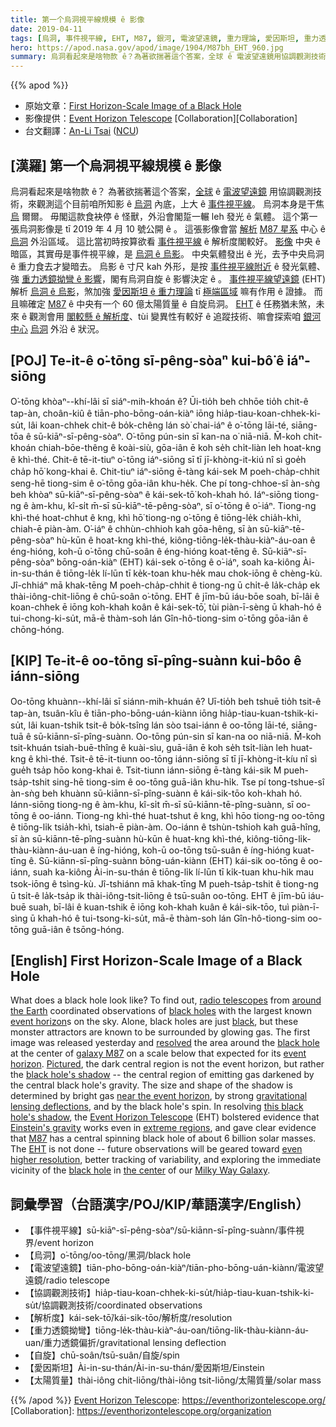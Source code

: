 ```yaml
---
title: 第一个烏洞視平線規模 ê 影像
date: 2019-04-11
tags: [烏洞, 事件視平線, EHT, M87, 銀河, 電波望遠鏡, 重力理論, 愛因斯坦, 重力透鏡]
hero: https://apod.nasa.gov/apod/image/1904/M87bh_EHT_960.jpg
summary: 烏洞看起來是啥物款 ê？為著欲揣著這个答案，全球 ê 電波望遠鏡用協調觀測技術，來觀測這个目前咱所知影 ê 烏洞內底，上大 ê 事件視平線。烏洞本身是干焦烏爾爾。
---
```


{{% apod %}}

- 原始文章：[First Horizon-Scale Image of a Black Hole](https://apod.nasa.gov/apod/ap190411.html)
- 影像提供：[Event Horizon Telescope][Event Horizon Telescope] [Collaboration][Collaboration]
- 台文翻譯：[An-Li Tsai](mailto:thianbun.taigi@gmail.com) ([NCU](https://www.astro.ncu.edu.tw))

## [漢羅] 第一个烏洞視平線規模 ê 影像

烏洞看起來是啥物款 ê？
為著欲揣著這个答案，[全球][around the Earth] ê [電波望遠鏡][radio telescopes] 用協調觀測技術，來觀測這个目前咱所知影 ê [烏洞][black holes] 內底，上大 ê [事件視平線][event horizon]。
烏洞本身是干焦 [烏][black] 爾爾。
毋閣這款食袂停 ê 怪獸，外沿會閣踅一輾 leh 發光 ê 氣體。
這个第一張烏洞影像是 tī 2019 年 4 月 10 號公開 ê 。
這張影像會當 [解析][resolved] [M87 星系][galaxy M87] 中心 ê [烏洞][black hole] 外沿區域。
這比當初時按算欲看 [事件視平線][event horizon] ê 解析度閣較好。
[影像][Pictured] 中央 ê 暗區，其實毋是事件視平線，是 [烏洞 ê 烏影][black hole's shadow]。
中央氣體發出 ê 光，去予中央烏洞 ê 重力食去才變暗去。
烏影 ê 寸尺 kah 外形，是按 [事件視平線附近][near the event horizon] ê 發光氣體、強 [重力透鏡拗彎 ê 影響][gravitational lensing deflections]，閣有烏洞自旋 ê 影響決定 ê 。
[事件視平線望遠鏡][Event Horizon Telescope] (EHT) 解析 [烏洞 ê 烏影][this black hole's shadow]，煞加強 [愛因斯坦 ê 重力理論][Einstein's gravity] tī [極端區域][extreme regions] 嘛有作用 ê 證據。
而且嘛確定 [M87][M87] ê 中央有一个 60 億太陽質量 ê 自旋烏洞。
[EHT][EHT] ê 任務猶未煞，未來 ê 觀測會用 [閣較懸 ê 解析度][even higher resolution]、tùi 變異性有較好 ê 追蹤技術、嘛會探索咱 [銀河][Milky Way Galaxy] [中心][the center] [烏洞][black hole] 外沿 ê 狀況。

## [POJ] Te-it-ê o͘-tōng sī-pêng-sòaⁿ kui-bô͘ ê iáⁿ-siōng

O͘-tōng khòaⁿ--khí-lâi sī siáⁿ-mih-khoán ê?
Ūi-tio̍h beh chhōe tio̍h chit-ê tap-àn, choân-kiû ê tiān-pho-bōng-oán-kiàⁿ iōng hia̍p-tiau-koan-chhek-ki-su̍t, lâi koan-chhek chit-ê bo̍k-chêng lán sò͘ chai-iáⁿ ê o͘-tōng lāi-té, siāng-tōa ê sū-kiāⁿ-sī-pêng-sòaⁿ.
O͘-tōng pún-sin sī kan-na o͘ niā-niā.
M̄-koh chit-khoán chiah-bōe-thêng ê koài-siù, gōa-iân ē koh se̍h chi̍t-liàn leh hoat-kng ê khì-thé.
Chit-ê tē-it-tiuⁿ o͘-tōng iáⁿ-siōng sī tī jī-khòng-it-kiú nî sì goe̍h cha̍p hō͘ kong-khai ê.
Chit-tiuⁿ iáⁿ-siōng ē-tàng kái-sek M poeh-cha̍p-chhit seng-hē tiong-sim ê o͘-tōng gōa-iân khu-he̍k.
Che pí tong-chhoe-sî àn-sǹg beh khòaⁿ sū-kiāⁿ-sī-pêng-sòaⁿ ê kái-sek-tō͘ koh-khah hó.
Iáⁿ-siōng tiong-ng ê àm-khu, kî-si̍t m̄-sī sū-kiāⁿ-tē-pêng-sòaⁿ, sī o͘-tōng ê o͘-iáⁿ.
Tiong-ng khì-thé hoat-chhut ê kng, khì hō͘ tiong-ng o͘-tōng ê tiōng-le̍k chia̍h-khì, chiah-ē piàn-àm.
O͘-iáⁿ ê chhùn-chhioh kah gōa-hêng, sī àn sū-kiāⁿ-tē-pêng-sòaⁿ hù-kūn ê hoat-kng khì-thé, kiông-tiōng-le̍k-thàu-kiàⁿ-áu-oan ê éng-hióng, koh-ū o͘-tōng chū-soân ê éng-hióng koat-tēng ê.
Sū-kiāⁿ-sī-pêng-sòaⁿ bōng-oán-kiàⁿ (EHT) kái-sek o͘-tōng ê o͘-iáⁿ, soah ka-kiông Ài-in-su-thán ê tiōng-le̍k lí-lūn tī ke̍k-toan khu-he̍k mau chok-iōng ê chèng-kù.
Jî-chhiáⁿ mā khak-tēng M poeh-cha̍p-chhit ê tiong-ng ū chi̍t-ê la̍k-cha̍p ek thài-iông-chit-liōng ê chū-soân o͘-tōng.
EHT ê jīm-bū iáu-bōe soah, bī-lâi ê koan-chhek ē iōng koh-khah koân ê kái-sek-tō͘, tùi piàn-ī-sèng ū khah-hó ê tui-chong-ki-su̍t, mā-ē thàm-soh lán Gîn-hô-tiong-sim o͘-tōng gōa-iân ê chōng-hóng.


## [KIP] Te-it-ê oo-tōng sī-pîng-suànn kui-bôo ê iánn-siōng

Oo-tōng khuànn--khí-lâi sī siánn-mih-khuán ê?
Uī-tio̍h beh tshuē tio̍h tsit-ê tap-àn, tsuân-kîu ê tiān-pho-bōng-uán-kiànn iōng hia̍p-tiau-kuan-tshik-ki-su̍t, lâi kuan-tshik tsit-ê bo̍k-tsîng lán sòo tsai-iánn ê oo-tōng lāi-té, siāng-tuā ê sū-kiānn-sī-pîng-suànn.
Oo-tōng pún-sin sī kan-na oo niā-niā.
M̄-koh tsit-khuán tsiah-buē-thîng ê kuài-sìu, guā-iân ē koh se̍h tsi̍t-liàn leh huat-kng ê khì-thé.
Tsit-ê tē-it-tiunn oo-tōng iánn-siōng sī tī jī-khòng-it-kíu nî sì gue̍h tsa̍p hōo kong-khai ê.
Tsit-tiunn iánn-siōng ē-tàng kái-sik M pueh-tsa̍p-tshit sing-hē tiong-sim ê oo-tōng guā-iân khu-hi̍k.
Tse pí tong-tshue-sî àn-sǹg beh khuànn sū-kiānn-sī-pîng-suànn ê kái-sik-tōo koh-khah hó.
Iánn-siōng tiong-ng ê àm-khu, kî-si̍t m̄-sī sū-kiānn-tē-pîng-suànn, sī oo-tōng ê oo-iánn.
Tiong-ng khì-thé huat-tshut ê kng, khì hōo tiong-ng oo-tōng ê tiōng-li̍k tsia̍h-khì, tsiah-ē piàn-àm.
Oo-iánn ê tshùn-tshioh kah guā-hîng, sī àn sū-kiānn-tē-pîng-suànn hù-kūn ê huat-kng khì-thé, kiông-tiōng-li̍k-thàu-kiànn-áu-uan ê íng-hióng, koh-ū oo-tōng tsū-suân ê íng-hióng kuat-tīng ê.
Sū-kiānn-sī-pîng-suànn bōng-uán-kiànn (EHT) kái-sik oo-tōng ê oo-iánn, suah ka-kiông Ài-in-su-thán ê tiōng-li̍k lí-lūn tī ki̍k-tuan khu-hi̍k mau tsok-iōng ê tsìng-kù.
Jî-tshiánn mā khak-tīng M pueh-tsa̍p-tshit ê tiong-ng ū tsi̍t-ê la̍k-tsa̍p ik thài-iông-tsit-liōng ê tsū-suân oo-tōng.
EHT ê jīm-bū iáu-buē suah, bī-lâi ê kuan-tshik ē iōng koh-khah kuân ê kái-sik-tōo, tuì piàn-ī-sìng ū khah-hó ê tui-tsong-ki-su̍t, mā-ē thàm-soh lán Gîn-hô-tiong-sim oo-tōng guā-iân ê tsōng-hóng.


## [English] First Horizon-Scale Image of a Black Hole

What does a black hole look like? To find out, [radio telescopes][radio telescopes] from [around the Earth][around the Earth] coordinated observations of [black holes][black holes] with the largest known [event horizon][event horizon]s on the sky. Alone, black holes are just [black][black], but these monster attractors are known to be surrounded by glowing gas. The first image was released yesterday and [resolved][resolved] the area around the [black hole][black hole] at the center of [galaxy M87][galaxy M87] on a scale below that expected for its [event horizon][event horizon]. [Pictured][Pictured], the dark central region is not the event horizon, but rather the [black hole's shadow][black hole's shadow] -- the central region of emitting gas darkened by the central black hole's gravity. The size and shape of the shadow is determined by bright gas [near the event horizon][near the event horizon], by strong [gravitational lensing deflections][gravitational lensing deflections], and by the black hole's spin. In resolving [this black hole's shadow][this black hole's shadow], the [Event Horizon Telescope][Event Horizon Telescope] (EHT) bolstered evidence that [Einstein's gravity][Einstein's gravity] works even in [extreme regions][extreme regions], and gave clear evidence that [M87][M87] has a central spinning black hole of about 6 billion solar masses. The [EHT][EHT] is not done -- future observations will be geared toward [even higher resolution][even higher resolution], better tracking of variability, and exploring the immediate vicinity of the [black hole][black hole] in [the center][the center] of our [Milky Way Galaxy][Milky Way Galaxy].

## 詞彙學習（台語漢字/POJ/KIP/華語漢字/English）

- 【事件視平線】sū-kiāⁿ-sī-pêng-sòaⁿ/sū-kiānn-sī-pîng-suànn/事件視界/event horizon
- 【烏洞】o͘-tōng/oo-tōng/黑洞/black hole
- 【電波望遠鏡】tiān-pho-bōng-oán-kiàⁿ/tiān-pho-bōng-uán-kiànn/電波望遠鏡/radio telescope
- 【協調觀測技術】hia̍p-tiau-koan-chhek-ki-su̍t/hia̍p-tiau-kuan-tshik-ki-su̍t/協調觀測技術/coordinated observations
- 【解析度】kái-sek-tō͘/kái-sik-tōo/解析度/resolution
- 【重力透鏡拗彎】tiōng-le̍k-thàu-kiàⁿ-áu-oan/tiōng-li̍k-thàu-kiànn-áu-uan/重力透鏡偏折/gravitational lensing deflection
- 【自旋】chū-soân/tsū-suân/自旋/spin
- 【愛因斯坦】Ài-in-su-thán/Ài-in-su-thán/愛因斯坦/Einstein
- 【太陽質量】thài-iông chit-liōng/thài-iông tsit-liōng/太陽質量/solar mass


{{% /apod %}}
[Event Horizon Telescope]: https://eventhorizontelescope.org/
[Collaboration]: https://eventhorizontelescope.org/organization

[radio telescopes]: https://en.wikipedia.org/wiki/Radio_telescope
[around the Earth]: https://iopscience-event-horizon.s3.amazonaws.com/journal/2041-8205/page/img/focus_figure_2_resized.jpg
[black holes]: https://science.nasa.gov/astrophysics/focus-areas/black-holes
[event horizon]: https://en.wikipedia.org/wiki/Event_horizon#Event_horizon_of_a_black_hole
[black]: https://en.wikipedia.org/wiki/Black
[resolved]: https://www.eso.org/public/usa/outreach/first-picture-of-a-black-hole/blog/
[black hole]: https://www.nsf.gov/news/special_reports/blackholes/
[galaxy M87]: https://apod.nasa.gov/apod/ap100520.html
[event horizon]: https://www.forbes.com/sites/startswithabang/2019/04/10/black-holes-are-real-and-spectacular-and-so-are-their-event-horizons/
[Pictured]: https://iopscience.iop.org/journal/2041-8205/page/Focus_on_EHT
[black hole's shadow]: https://www.esa.int/gsp/ACT/projects/blackhole_shadows.html
[near the event horizon]: https://www.youtube.com/watch?v=t-O-Qdh7VvQ
[gravitational lensing deflections]: https://apod.nasa.gov/htmltest/rjn_bht.html
[this black hole's shadow]: https://iopscience.iop.org/article/10.3847/2041-8213/ab0ec7
[Event Horizon Telescope]: https://eventhorizontelescope.org/about
[Einstein's gravity]: https://en.wikipedia.org/wiki/General_relativity
[extreme regions]: https://youtu.be/bciCbN8lc08
[M87]: http://chandra.si.edu/photo/2019/black_hole/
[EHT]: https://eventhorizontelescope.org/
[even higher resolution]: https://previews.123rf.com/images/aleksandrrr/aleksandrrr1606/aleksandrrr160600010/60185350-gray-kitten-and-microscope.jpg
[black hole]: https://apod.nasa.gov/apod/ap011029.html
[the center]: https://apod.nasa.gov/apod/ap180729.html
[Milky Way Galaxy]: https://solarsystem.nasa.gov/resources/285/the-milky-way-galaxy/
